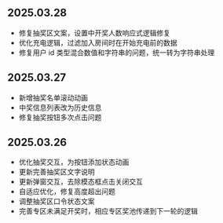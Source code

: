 ## 2025.03.28

- 修复抽奖区文案，设置中开奖人数响应式逻辑修复
- 优化充电逻辑，过滤加入房间时在开始充电前的数据
- 修复用户 id 类型混合数值和字符串的问题，统一转为字符串处理

## 2025.03.27

- 新增抽奖名单滚动动画
- 中奖信息列表改为历史信息
- 修复抽奖按钮多次点击问题

## 2025.03.26

- 优化抽奖交互，为按钮添加状态动画
- 更新完善抽奖区文字说明
- 更新弹窗交互，去除模态框点击关闭交互
- 自适应优化，修复高度超出问题
- 调整抽奖区口令状态文案
- 完善专区未满足开奖时，相应专区奖池传递到下一轮的逻辑
